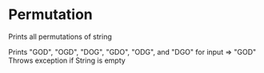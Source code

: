 # Permutation

Prints all permutations of string

Prints "GOD", "OGD", "DOG", "GDO", "ODG", and "DGO" for input => "GOD"
Throws exception if String is empty
